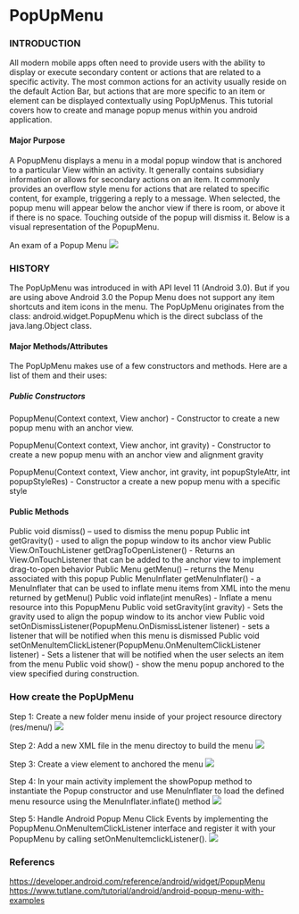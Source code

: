 PopUpMenu
===============

### INTRODUCTION
All modern mobile apps often need to provide users with the ability to display or execute secondary content or actions that are related to a specific activity. The most common actions for an activity usually reside on the default Action Bar, but actions that are more specific to an item or element can be displayed contextually using PopUpMenus. This tutorial covers how to create and manage popup menus within you android application. 

#### Major Purpose
A PopupMenu displays a menu in a modal popup window that is anchored to a particular View within an activity. It generally contains subsidiary information or allows for secondary actions on an item. It commonly provides an overflow style menu for actions that are related to specific content, for example, triggering a reply to a message. When selected, the popup menu will appear below the anchor view if there is room, or above it if there is no space. Touching outside of the popup will dismiss it. Below is a visual representation of the PopupMenu.

An exam of a Popup Menu
![](https://github.com/dchristie75/CENG319/images/master/images/popupmenu.png)


### HISTORY 
The PopUpMenu was introduced in with API level 11 (Android 3.0). But if you are using above Android 3.0 the Popup Menu does not support any item shortcuts and item icons in the menu. The PopUpMenu originates from the class: android.widget.PopupMenu which is the direct subclass of the java.lang.Object class.

#### Major Methods/Attributes
The PopUpMenu makes use of a few constructors and methods. Here are a list of them and their uses: 

##### Public Constructors
PopupMenu(Context context, View anchor) - Constructor to create a new popup menu with an anchor view.

PopupMenu(Context context, View anchor, int gravity) - Constructor to create a new popup menu with an anchor view and alignment gravity

PopupMenu(Context context, View anchor, int gravity, int popupStyleAttr, int popupStyleRes) - Constructor a create a new popup menu with                                                                                               a specific style
#### Public Methods
Public void dismiss() – used to dismiss the menu popup
Public int getGravity() - used to align the popup window to its anchor view
Public View.OnTouchListener getDragToOpenListener() - Returns an View.OnTouchListener that can be added to the anchor view to implement                                                       drag-to-open behavior
Public Menu getMenu() – returns the Menu associated with this popup
Public MenuInflater getMenuInflater() - a MenuInflater that can be used to inflate menu items from XML into the menu returned by                                                 getMenu()
Public void inflate(int menuRes) - Inflate a menu resource into this PopupMenu
Public void setGravity(int gravity) - Sets the gravity used to align the popup window to its anchor view
Public void setOnDismissListener(PopupMenu.OnDismissListener listener) - sets a listener that will be notified when this menu is                                                                                  dismissed
Public void setOnMenuItemClickListener(PopupMenu.OnMenuItemClickListener listener) - Sets a listener that will be notified when the user                                                                                      selects an item from the menu
Public void show() - show the menu popup anchored to the view specified during construction.

### How create the PopUpMenu
Step 1: Create a new folder menu inside of your project resource directory (res/menu/) 
![](https://github.com/dchristie75/CENG319/master/images/step1.png)

Step 2: Add a new XML file in the menu directoy to build the menu
![](https://github.com/dchristie75/CENG319/master/images/step2.png)

Step 3: Create a view element to anchored the menu
![](https://github.com/dchristie75/CENG319/master/images/step3.png)

Step 4: In your main activity implement the showPopup method to instantiate the Popup constructor and use MenuInflater to load the defined menu resource using the MenuInflater.inflate() method 
![](https://github.com/dchristie75/CENG319/master/images/step4.png)

Step 5: Handle Android Popup Menu Click Events by implementing the PopupMenu.OnMenuItemClickListener interface and register it with your PopupMenu by calling setOnMenuItemclickListener().
![](https://github.com/dchristie75/CENG319/master/images/step5.png)

### Referencs

https://developer.android.com/reference/android/widget/PopupMenu
https://www.tutlane.com/tutorial/android/android-popup-menu-with-examples

